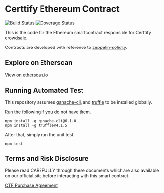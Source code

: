 # Certtify Ethereum Contract 

[![Build Status](https://travis-ci.org/certtify/certtify-eth.svg?branch=master)](https://travis-ci.org/certtify/certtify-eth)
[![Coverage Status](https://coveralls.io/repos/github/certtify/certtify-eth/badge.svg)](https://coveralls.io/github/certtify/certtify-eth)

This is the code for the Ethereum smartcontract responsible for Certtify crowdsale.

Contracts are developed with reference to [zeppelin-solidity](https://github.com/OpenZeppelin/zeppelin-solidity).

## Explore on Etherscan

[View on etherscan.io]()

## Running Automated Test

This repository assumes [ganache-cli](https://www.npmjs.com/package/ganache-cli), and [truffle](https://www.npmjs.com/package/truffle) to be installed globally.

Run the following if you do not have them.

```
npm install -g ganache-cli@6.1.0
npm install -g truffle@4.1.5
```

After that, simply run the unit test.

```
npm test
```

## Terms and Risk Disclosure

Please read CAREFULLY through these documents which are also available on our official site before interacting with this smart contract.

[CTF Purchase Agreement]()